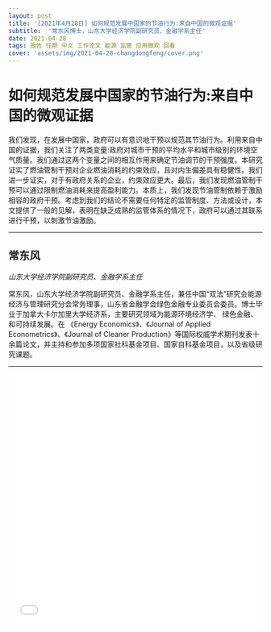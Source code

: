 ```yaml
---
layout: post
title: '[2021年4月28日] 如何规范发展中国家的节油行为:来自中国的微观证据'
subtitle:  '常东风博士，山东大学经济学院副研究员、金融学系主任'
date: 2021-04-28
tags: 报告 往期 中文 工作论文 能源 监管 应用微观 回看
cover: 'assets/img/2021-04-28-changdongfeng/cover.png'
---
```


# 如何规范发展中国家的节油行为:来自中国的微观证据

我们发现，在发展中国家，政府可以有意识地干预以规范其节油行为。利用来自中国的证据，我们关注了两类变量:政府对城市干预的平均水平和城市级别的环境空气质量。我们通过这两个变量之间的相互作用来确定节油调节的干预强度。本研究证实了燃油管制干预对企业燃油消耗的约束效应，且对内生偏差具有稳健性。我们进一步证实，对于有政府关系的企业，约束效应更大。最后，我们发现燃油管制干预可以通过限制燃油消耗来提高盈利能力。本质上，我们发现节油管制依赖于激励相容的政府干预。考虑到我们的结论不需要任何特定的监管制度、方法或设计，本文提供了一般的见解，表明在缺乏成熟的监管体系的情况下，政府可以通过其联系进行干预，以刺激节油激励。


----------

## 常东风

*山东大学经济学院副研究员、金融学系主任*

常东风，山东大学经济学院副研究员、金融学系主任，兼任中国“双法”研究会能源经济与管理研究分会常务理事，山东省金融学会绿色金融专业委员会委员。博士毕业于加拿大卡尔加里大学经济系，主要研究领域为能源环境经济学、 绿色金融、和可持续发展。在 《Energy Economics》、《Journal of Applied Econometrics》、《Journal of Cleaner Production》等国际权威学术期刊发表十余篇论文，并主持和参加多项国家社科基金项目、国家自科基金项目，以及省级研究课题。

-----------

<iframe style="width: 100%;height: 500px;" src="//player.bilibili.com/player.html?aid=630393438&bvid=BV1L84y1c7rc&cid=334033195&page=1" scrolling="no" border="0" frameborder="no" framespacing="0" allowfullscreen="true"> </iframe>
